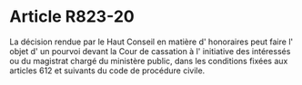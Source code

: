 # Article R823-20

La décision rendue par le Haut Conseil en matière d' honoraires peut faire l' objet d' un pourvoi devant la Cour de cassation à l' initiative des intéressés ou du magistrat chargé du ministère public, dans les conditions fixées aux articles 612 et suivants du code de procédure civile.
